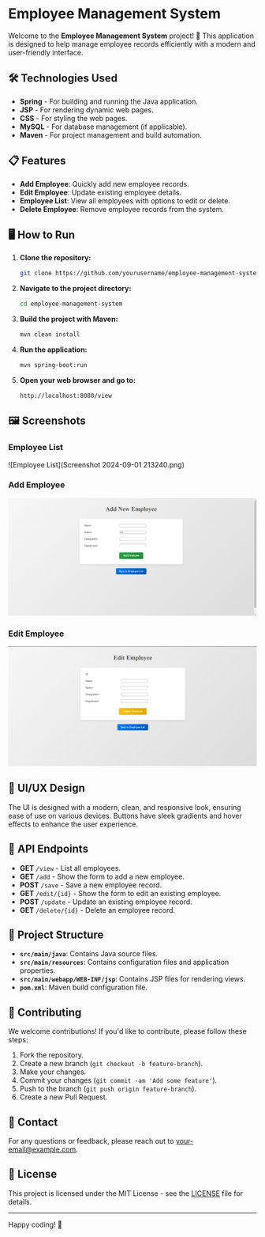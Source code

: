 # Employee Management System

Welcome to the **Employee Management System** project! 🎉 This application is designed to help manage employee records efficiently with a modern and user-friendly interface.

## 🛠 Technologies Used

- **Spring** - For building and running the Java application.
- **JSP** - For rendering dynamic web pages.
- **CSS** - For styling the web pages.
- **MySQL** - For database management (if applicable).
- **Maven** - For project management and build automation.

## 📋 Features

- **Add Employee**: Quickly add new employee records.
- **Edit Employee**: Update existing employee details.
- **Employee List**: View all employees with options to edit or delete.
- **Delete Employee**: Remove employee records from the system.

## 🖥️ How to Run

1. **Clone the repository:**

    ```bash
    git clone https://github.com/yourusername/employee-management-system.git
    ```

2. **Navigate to the project directory:**

    ```bash
    cd employee-management-system
    ```

3. **Build the project with Maven:**

    ```bash
    mvn clean install
    ```

4. **Run the application:**

    ```bash
    mvn spring-boot:run
    ```

5. **Open your web browser and go to:**

    ```
    http://localhost:8080/view
    ```

## 🖼️ Screenshots

### Employee List

![Employee List](Screenshot 2024-09-01 213240.png)

### Add Employee

![Add Employee](docs/screenshots/add_employee.png)

### Edit Employee

![Edit Employee](docs/screenshots/edit_employee.png)

## 🎨 UI/UX Design

The UI is designed with a modern, clean, and responsive look, ensuring ease of use on various devices. Buttons have sleek gradients and hover effects to enhance the user experience.

## 📄 API Endpoints

- **GET** `/view` - List all employees.
- **GET** `/add` - Show the form to add a new employee.
- **POST** `/save` - Save a new employee record.
- **GET** `/edit/{id}` - Show the form to edit an existing employee.
- **POST** `/update` - Update an existing employee record.
- **GET** `/delete/{id}` - Delete an employee record.

## 📂 Project Structure

- **`src/main/java`**: Contains Java source files.
- **`src/main/resources`**: Contains configuration files and application properties.
- **`src/main/webapp/WEB-INF/jsp`**: Contains JSP files for rendering views.
- **`pom.xml`**: Maven build configuration file.

## 🤝 Contributing

We welcome contributions! If you'd like to contribute, please follow these steps:

1. Fork the repository.
2. Create a new branch (`git checkout -b feature-branch`).
3. Make your changes.
4. Commit your changes (`git commit -am 'Add some feature'`).
5. Push to the branch (`git push origin feature-branch`).
6. Create a new Pull Request.

## 📧 Contact

For any questions or feedback, please reach out to [your-email@example.com](mailto:your-email@example.com).

## 📝 License

This project is licensed under the MIT License - see the [LICENSE](LICENSE) file for details.

---

Happy coding! 🚀
